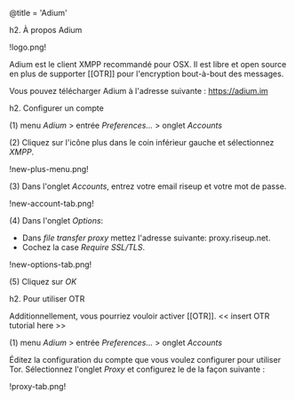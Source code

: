 @title = 'Adium'

h2. À propos Adium

!logo.png!

Adium est le client XMPP recommandé pour OSX. Il est libre et open source en plus de supporter [[OTR]] pour l'encryption bout-à-bout des messages.

Vous pouvez télécharger Adium à l'adresse suivante : https://adium.im

h2. Configurer un compte

(1) menu *Adium* > entrée *Preferences...* > onglet *Accounts*

(2) Cliquez sur l'icône plus dans le coin inférieur gauche et sélectionnez *XMPP*.

!new-plus-menu.png!

(3) Dans l'onglet *Accounts*, entrez votre email riseup et votre mot de passe.

!new-account-tab.png!

(4) Dans l'onglet *Options*:

* Dans *file transfer proxy* mettez l'adresse suivante: proxy.riseup.net.
* Cochez la case *Require SSL/TLS*.

!new-options-tab.png!

(5) Cliquez sur *OK*

h2. Pour utiliser OTR

Additionnellement, vous pourriez vouloir activer [[OTR]]. << insert OTR tutorial here >>

(1) menu *Adium* > entrée *Preferences...* > onglet *Accounts*

Éditez la configuration du compte que vous voulez configurer pour utiliser Tor. Sélectionnez l'onglet *Proxy* et configurez le de la façon suivante :

!proxy-tab.png!
